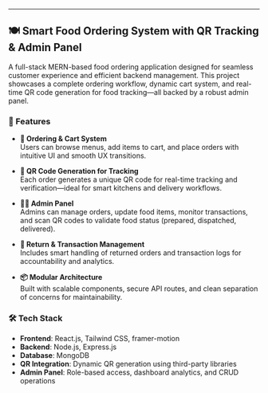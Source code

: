 ---

## 🍽️ Smart Food Ordering System with QR Tracking & Admin Panel

A full-stack MERN-based food ordering application designed for seamless customer experience and efficient backend management. This project showcases a complete ordering workflow, dynamic cart system, and real-time QR code generation for food tracking—all backed by a robust admin panel.

### 🔧 Features

- **🛒 Ordering & Cart System**  
  Users can browse menus, add items to cart, and place orders with intuitive UI and smooth UX transitions.

- **📲 QR Code Generation for Tracking**  
  Each order generates a unique QR code for real-time tracking and verification—ideal for smart kitchens and delivery workflows.

- **🧑‍💼 Admin Panel**  
  Admins can manage orders, update food items, monitor transactions, and scan QR codes to validate food status (prepared, dispatched, delivered).

- **🔁 Return & Transaction Management**  
  Includes smart handling of returned orders and transaction logs for accountability and analytics.

- **📦 Modular Architecture**  
  Built with scalable components, secure API routes, and clean separation of concerns for maintainability.

### 🛠️ Tech Stack

- **Frontend**: React.js, Tailwind CSS, framer-motion  
- **Backend**: Node.js, Express.js  
- **Database**: MongoDB  
- **QR Integration**: Dynamic QR generation using third-party libraries  
- **Admin Panel**: Role-based access, dashboard analytics, and CRUD operations




